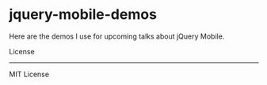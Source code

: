 jquery-mobile-demos
===================

Here are the demos I use for upcoming talks about jQuery Mobile.

License
_______
MIT License